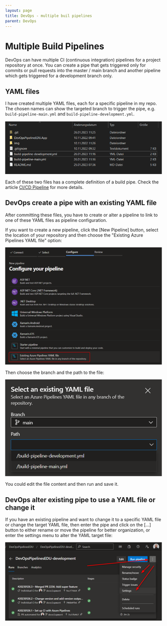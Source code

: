 ```yaml
---
layout: page
title: DevOps - multiple buil pipelines
parent: DevOps
---
```


# Multiple Build Pipelines 
DevOps can have multiple CI (continuous integration) pipelines for a project repository at once. You can create a pipe that gets triggered only for commits or pull requests into the master / main branch and another pipeline which gets triggered for a development branch only.


## YAML files

I have created multiple YAML files, each for a specific pipeline in my repo. The chosen names can show the targeted branch to trigger the pipe, e.g. `build-pipeline-main.yml` and `build-pipeline-development.yml`.

[![YAML Pipeline files](/assets/images/other/DevOps/DevOps_yaml_pipeline_files.png)](/assets/images/other/DevOps/DevOps_yaml_pipeline_files.png)

Each of these two files has a complete definition of a build pipe. Check the article [CI/CD Pipeline](/docs/DevOps/cicd-pipeline.md) for more details.


## DevOps create a pipe with an existing YAML file

After committing these files, you have to create or alter a pipeline to link to one of these YAML files as pipeline configuration. 

If you want to create a new pipeline, click the [New Pipeline] button, select the location of your repository and then choose the "Existing Azure Pipelines YAML file" option:

[![existing YAML file option](/assets/images/other/DevOps/DevOps_existing_yaml_pipeline_file.png)](/assets/images/other/DevOps/DevOps_existing_yaml_pipeline_file.png)

Then choose the branch and the path to the file:

[![existing YAML file path](/assets/images/other/DevOps/DevOps_existing_yaml_pipeline_file_path.png)](/assets/images/other/DevOps/DevOps_existing_yaml_pipeline_file_path.png)

You could edit the file content and then run and save it.


## DevOps alter existing pipe to use a YAML file or change it

If you have an existing pipeline and want to change it to a specific YAML file or change the target YAML file, then enter the pipe and click on the [...] button to either rename or move the pipeline for better organization, or enter the settings menu to alter the YAML target file:

[![Pipeline settings](/assets/images/other/DevOps/DevOps_change_existing_pipeline.png)](/assets/images/other/DevOps/DevOps_change_existing_pipeline.png)

